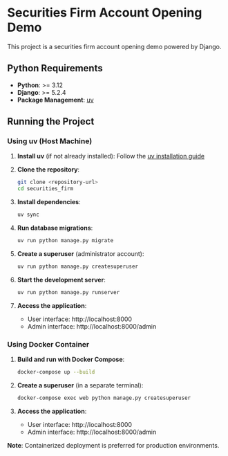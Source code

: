 # Securities Firm Account Opening Demo

This project is a securities firm account opening demo powered by Django.

## Python Requirements

- **Python**: >= 3.12
- **Django**: >= 5.2.4
- **Package Management**: [uv](https://docs.astral.sh/uv/guides/)

## Running the Project

### Using uv (Host Machine)

1. **Install uv** (if not already installed):
   Follow the [uv installation guide](https://docs.astral.sh/uv/getting-started/installation/)

2. **Clone the repository**:
   ```bash
   git clone <repository-url>
   cd securities_firm
   ```

3. **Install dependencies**:
   ```bash
   uv sync
   ```

4. **Run database migrations**:
   ```bash
   uv run python manage.py migrate
   ```

5. **Create a superuser** (administrator account):
   ```bash
   uv run python manage.py createsuperuser
   ```

6. **Start the development server**:
   ```bash
   uv run python manage.py runserver
   ```

7. **Access the application**:
   - User interface: http://localhost:8000
   - Admin interface: http://localhost:8000/admin

### Using Docker Container

1. **Build and run with Docker Compose**:
   ```bash
   docker-compose up --build
   ```

2. **Create a superuser** (in a separate terminal):
   ```bash
   docker-compose exec web python manage.py createsuperuser
   ```

3. **Access the application**:
   - User interface: http://localhost:8000
   - Admin interface: http://localhost:8000/admin

**Note**: Containerized deployment is preferred for production environments.
